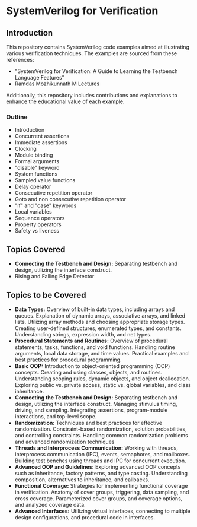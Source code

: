 # SystemVerilog for Verification

## Introduction

This repository contains SystemVerilog code examples aimed at illustrating various verification techniques. The examples are sourced from these references:

*   "SystemVerilog for Verification: A Guide to Learning the Testbench Language Features"
*   Ramdas Mozhikunnath M Lectures

Additionally, this repository includes contributions and explanations to enhance the educational value of each example.

### Outline

*   Introduction
*   Concurrent assertions
*   Immediate assertions
*   Clocking
*   Module binding
*   Formal arguments
*   "disable" keyword
*   System functions
*   Sampled value functions
*   Delay operator
*   Consecutive repetition operator
*   Goto and non consecutive repetition operator
*   "if" and "case" keywords
*   Local variables
*   Sequence operators
*   Property operators
*   Safety vs liveness

## Topics Covered

*   **Connecting the Testbench and Design:** Separating testbench and design, utilizing the interface construct.
*   Rising and Falling Edge Detector

## Topics to be Covered

*   **Data Types:** Overview of built-in data types, including arrays and queues. Explanation of dynamic arrays, associative arrays, and linked lists. Utilizing array methods and choosing appropriate storage types. Creating user-defined structures, enumerated types, and constants. Understanding strings, expression width, and net types.
*   **Procedural Statements and Routines:** Overview of procedural statements, tasks, functions, and void functions. Handling routine arguments, local data storage, and time values. Practical examples and best practices for procedural programming.
*   **Basic OOP:** Introduction to object-oriented programming (OOP) concepts. Creating and using classes, objects, and routines. Understanding scoping rules, dynamic objects, and object deallocation. Exploring public vs. private access, static vs. global variables, and class inheritance.
*   **Connecting the Testbench and Design:** Separating testbench and design, utilizing the interface construct. Managing stimulus timing, driving, and sampling. Integrating assertions, program-module interactions, and top-level scope.
*   **Randomization:** Techniques and best practices for effective randomization. Constraint-based randomization, solution probabilities, and controlling constraints. Handling common randomization problems and advanced randomization techniques
*   **Threads and Interprocess Communication:** Working with threads, interprocess communication (IPC), events, semaphores, and mailboxes. Building test benches using threads and IPC for concurrent execution.
*   **Advanced OOP and Guidelines:** Exploring advanced OOP concepts such as inheritance, factory patterns, and type casting. Understanding composition, alternatives to inheritance, and callbacks.
*   **Functional Coverage:** Strategies for implementing functional coverage in verification. Anatomy of cover groups, triggering, data sampling, and cross coverage. Parameterized cover groups, and coverage options, and analyzed coverage data.
*   **Advanced Interfaces:** Utilizing virtual interfaces, connecting to multiple design configurations, and procedural code in interfaces.
<!---
## Usage

1.  Clone the repository to your local machine.
    ```
    git clone <repository_url>
    ```
2.  Navigate to the desired example directory.
3.  Open the code files using a SystemVerilog-compatible editor or Integrated Development Environment (IDE).
4.  Read through the code and accompanying documentation to understand the concepts being illustrated.
5.  Simulate the examples using a SystemVerilog simulator to observe their behavior and verify their correctness.

## System Verilog Assertions Basics

This repository contains examples to illustrate the basics of System Verilog Assertions (SVAs) from the perspective of Formal Verification (FV). These examples go over sequences, properties, assertions, assumptions and covers. This is introductory material that covers basic principals.

The examples are in `src` directory and the associated documentation is in `docs` directory. The documentation is autogenerated from the source using markdown script in tools repository.

Some of the testbenches here use features of 2012 SystemVerilog. Tool support may not be uniform for these.


### General advice to the users

It is usually advisable to use constructs that match the use case. If multiple constructs can be used, the easiest to understand is the best.

If the requirements involve a lot of correlated checking across interfaces and state, it is a good idea to craft a synthesizable testbench that is self explanatory and write simpler assertions using the state and the outputs of the state machine. In such scenarios, numerous interrelated but separate SVAs become hard to understand and debug.

## License

The code examples in this repository are provided under the MIT License. Please refer to the LICENSE file for more details.
--->
